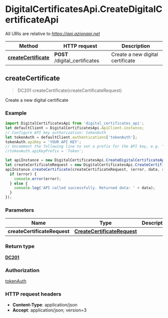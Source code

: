 # DigitalCertificatesApi.CreateDigitalCertificateApi

All URIs are relative to *https://api.azionapi.net*

Method | HTTP request | Description
------------- | ------------- | -------------
[**createCertificate**](CreateDigitalCertificateApi.md#createCertificate) | **POST** /digital_certificates | Create a new digital certificate



## createCertificate

> DC201 createCertificate(createCertificateRequest)

Create a new digital certificate

### Example

```javascript
import DigitalCertificatesApi from 'digital_certificates_api';
let defaultClient = DigitalCertificatesApi.ApiClient.instance;
// Configure API key authorization: tokenAuth
let tokenAuth = defaultClient.authentications['tokenAuth'];
tokenAuth.apiKey = 'YOUR API KEY';
// Uncomment the following line to set a prefix for the API key, e.g. "Token" (defaults to null)
//tokenAuth.apiKeyPrefix = 'Token';

let apiInstance = new DigitalCertificatesApi.CreateDigitalCertificateApi();
let createCertificateRequest = new DigitalCertificatesApi.CreateCertificateRequest(); // CreateCertificateRequest | 
apiInstance.createCertificate(createCertificateRequest, (error, data, response) => {
  if (error) {
    console.error(error);
  } else {
    console.log('API called successfully. Returned data: ' + data);
  }
});
```

### Parameters


Name | Type | Description  | Notes
------------- | ------------- | ------------- | -------------
 **createCertificateRequest** | [**CreateCertificateRequest**](CreateCertificateRequest.md)|  | 

### Return type

[**DC201**](DC201.md)

### Authorization

[tokenAuth](../README.md#tokenAuth)

### HTTP request headers

- **Content-Type**: application/json
- **Accept**: application/json; version=3

